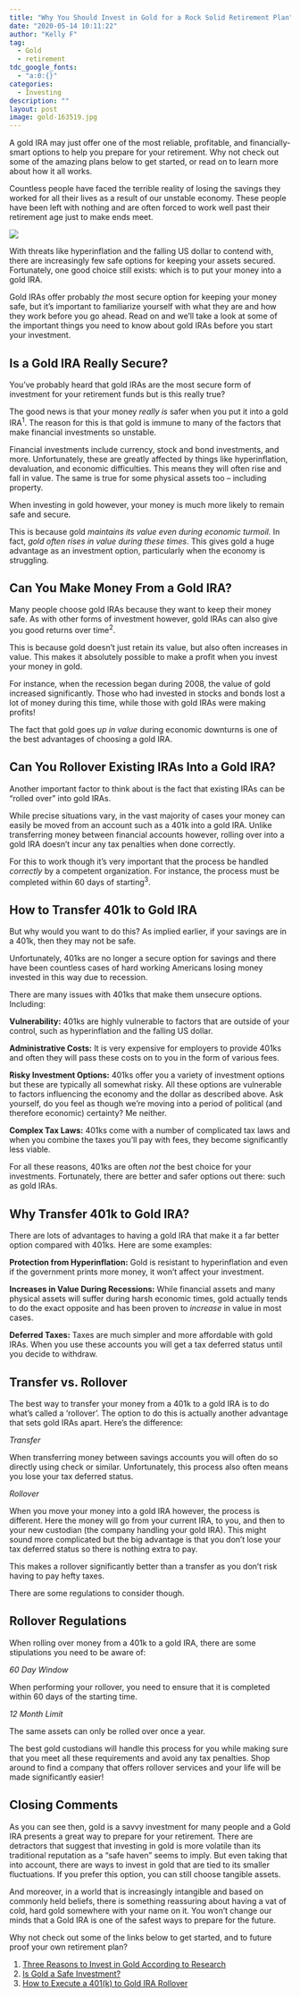 ```yaml
---
title: "Why You Should Invest in Gold for a Rock Solid Retirement Plan"
date: "2020-05-14 10:11:22"
author: "Kelly F"
tag:
  - Gold
  - retirement
tdc_google_fonts:
  - "a:0:{}"
categories:
  - Investing
description: ""
layout: post
image: gold-163519.jpg
---
```


A gold IRA may just offer one of the most reliable, profitable, and financially-smart options to help you prepare for your retirement. Why not check out some of the amazing plans below to get started, or read on to learn more about how it all works.

Countless people have faced the terrible reality of losing the savings they worked for all their lives as a result of our unstable economy. These people have been left with nothing and are often forced to work well past their retirement age just to make ends meet.

![](/posts/gold-163519.jpg)

With threats like hyperinflation and the falling US dollar to contend with, there are increasingly few safe options for keeping your assets secured. Fortunately, one good choice still exists: which is to put your money into a gold IRA.

Gold IRAs offer probably _the_ most secure option for keeping your money safe, but it’s important to familiarize yourself with what they are and how they work before you go ahead. Read on and we’ll take a look at some of the important things you need to know about gold IRAs before you start your investment.

## Is a Gold IRA Really Secure?

You’ve probably heard that gold IRAs are the most secure form of investment for your retirement funds but is this really true?

The good news is that your money _really is_ safer when you put it into a gold IRA<sup>1</sup>. The reason for this is that gold is immune to many of the factors that make financial investments so unstable.

Financial investments include currency, stock and bond investments, and more. Unfortunately, these are greatly affected by things like hyperinflation, devaluation, and economic difficulties. This means they will often rise and fall in value. The same is true for some physical assets too – including property.

When investing in gold however, your money is much more likely to remain safe and secure.

This is because gold _maintains its value even during economic turmoil._ In fact, _gold often rises in value during these times_. This gives gold a huge advantage as an investment option, particularly when the economy is struggling.

## Can You Make Money From a Gold IRA?

Many people choose gold IRAs because they want to keep their money safe. As with other forms of investment however, gold IRAs can also give you good returns over time<sup>2</sup>.

This is because gold doesn’t just retain its value, but also often increases in value. This makes it absolutely possible to make a profit when you invest your money in gold.

For instance, when the recession began during 2008, the value of gold increased significantly. Those who had invested in stocks and bonds lost a lot of money during this time, while those with gold IRAs were making profits!

The fact that gold goes _up in value_ during economic downturns is one of the best advantages of choosing a gold IRA.

## Can You Rollover Existing IRAs Into a Gold IRA?

Another important factor to think about is the fact that existing IRAs can be “rolled over” into gold IRAs.

While precise situations vary, in the vast majority of cases your money can easily be moved from an account such as a 401k into a gold IRA. Unlike transferring money between financial accounts however, rolling over into a gold IRA doesn’t incur any tax penalties when done correctly.

For this to work though it’s very important that the process be handled _correctly_ by a competent organization. For instance, the process must be completed within 60 days of starting<sup>3</sup>.

## How to Transfer 401k to Gold IRA

But why would you want to do this? As implied earlier, if your savings are in a 401k, then they may not be safe.

Unfortunately, 401ks are no longer a secure option for savings and there have been countless cases of hard working Americans losing money invested in this way due to recession.

There are many issues with 401ks that make them unsecure options. Including:

**Vulnerability:** 401ks are highly vulnerable to factors that are outside of your control, such as hyperinflation and the falling US dollar.

**Administrative Costs:** It is very expensive for employers to provide 401ks and often they will pass these costs on to you in the form of various fees.

**Risky Investment Options:** 401ks offer you a variety of investment options but these are typically all somewhat risky. All these options are vulnerable to factors influencing the economy and the dollar as described above. Ask yourself, do you feel as though we’re moving into a period of political (and therefore economic) certainty? Me neither.

**Complex Tax Laws:** 401ks come with a number of complicated tax laws and when you combine the taxes you’ll pay with fees, they become significantly less viable.

For all these reasons, 401ks are often _not_ the best choice for your investments. Fortunately, there are better and safer options out there: such as gold IRAs.

## Why Transfer 401k to Gold IRA?

There are lots of advantages to having a gold IRA that make it a far better option compared with 401ks. Here are some examples:

**Protection from Hyperinflation:** Gold is resistant to hyperinflation and even if the government prints more money, it won’t affect your investment.

**Increases in Value During Recessions:** While financial assets and many physical assets will suffer during harsh economic times, gold actually tends to do the exact opposite and has been proven to _increase_ in value in most cases.

**Deferred Taxes:** Taxes are much simpler and more affordable with gold IRAs. When you use these accounts you will get a tax deferred status until you decide to withdraw.

## Transfer vs. Rollover

The best way to transfer your money from a 401k to a gold IRA is to do what’s called a ‘rollover’. The option to do this is actually another advantage that sets gold IRAs apart. Here’s the difference:

_Transfer_

When transferring money between savings accounts you will often do so directly using check or similar. Unfortunately, this process also often means you lose your tax deferred status.

_Rollover_

When you move your money into a gold IRA however, the process is different. Here the money will go from your current IRA, to you, and then to your new custodian (the company handling your gold IRA). This might sound more complicated but the big advantage is that you don’t lose your tax deferred status so there is nothing extra to pay.

This makes a rollover significantly better than a transfer as you don’t risk having to pay hefty taxes.

There are some regulations to consider though.

## Rollover Regulations

When rolling over money from a 401k to a gold IRA, there are some stipulations you need to be aware of:

_60 Day Window_

When performing your rollover, you need to ensure that it is completed within 60 days of the starting time.

_12 Month Limit_

The same assets can only be rolled over once a year.

The best gold custodians will handle this process for you while making sure that you meet all these requirements and avoid any tax penalties. Shop around to find a company that offers rollover services and your life will be made significantly easier!

## Closing Comments

As you can see then, gold is a savvy investment for many people and a Gold IRA presents a great way to prepare for your retirement. There are detractors that suggest that investing in gold is more volatile than its traditional reputation as a “safe haven” seems to imply. But even taking that into account, there are ways to invest in gold that are tied to its smaller fluctuations. If you prefer this option, you can still choose tangible assets.

And moreover, in a world that is increasingly intangible and based on commonly held beliefs, there is something reassuring about having a vat of cold, hard gold somewhere with your name on it. You won’t change our minds that a Gold IRA is one of the safest ways to prepare for the future.

Why not check out some of the links below to get started, and to future proof your own retirement plan?

1. [Three Reasons to Invest in Gold According to Research](https://www.thebalance.com/why-invest-in-gold-3305651)
2. [Is Gold a Safe Investment?](https://www.fool.com/investing/is-gold-a-safe-investment.aspx)
3. [How to Execute a 401(k) to Gold IRA Rollover](https://smartasset.com/retirement/401k-gold-ira-rollover)
